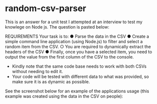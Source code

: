 # random-csv-parser

This is an answer for a unit test I attempted at an interview to test my knowlege on Node js. The question is pasted below:

REQUIREMENTS
Your task is to:
  ● Parse the data in the CSV
  ● Create a simple command line application (using Node.js) to filter and select a random item
    from the CSV.
    ○ You are required to dynamically extract the headers of the CSV
  ● Finally, once you have a selected item, you need to output the value from the first column of the
    CSV to the console.
* Kindly note that the same code base needs to work with both CSVs without needing to edit it.
* Your code will be tested with different data to what was provided, so make sure it is as dynamic as
  possible.

See the screenshot below for an example of the applications usage (this example was created using the
data in the CSV on people):

